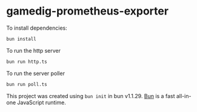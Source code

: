 # gamedig-prometheus-exporter

To install dependencies:

```bash
bun install
```

To run the http server
```bash
bun run http.ts
```

To run the server poller
```bash
bun run poll.ts
```

This project was created using `bun init` in bun v1.1.29. [Bun](https://bun.sh) is a fast all-in-one JavaScript runtime.
